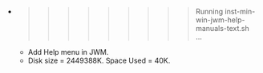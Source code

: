 * >>>>>>>>> Running inst-min-win-jwm-help-manuals-text.sh ...
  * Add Help menu in JWM.
  * Disk size = 2449388K. Space Used = 40K.
